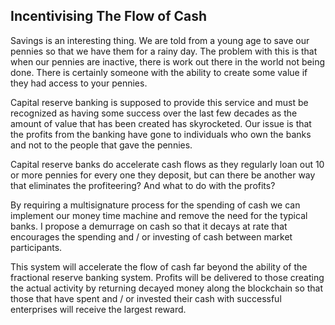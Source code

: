 ## Incentivising The Flow of Cash

Savings is an interesting thing. We are told from a young age to save our pennies so that we have them for a rainy day. The problem with this is that when our pennies are inactive, there is work out there in the world not being done. There is certainly someone with the ability to create some value if they had access to your pennies.

Capital reserve banking is supposed to provide this service and must be recognized as having some success over the last few decades as the amount of value that has been created has skyrocketed. Our issue is that the profits from the banking have gone to individuals who own the banks and not to the people that gave the pennies.

Capital reserve banks do accelerate cash flows as they regularly loan out 10 or more pennies for every one they deposit, but can there be another way that eliminates the profiteering? And what to do with the profits?

By requiring a multisignature process for the spending of cash we can implement our money time machine and remove the need for the typical banks. I propose a demurrage on cash so that it decays at rate that encourages the spending and / or investing of cash between market participants.

This system will accelerate the flow of cash far beyond the ability of the fractional reserve banking system. Profits will be delivered to those creating the actual activity by returning decayed money along the blockchain so that those that have spent and / or invested their cash with successful enterprises will receive the largest reward.

